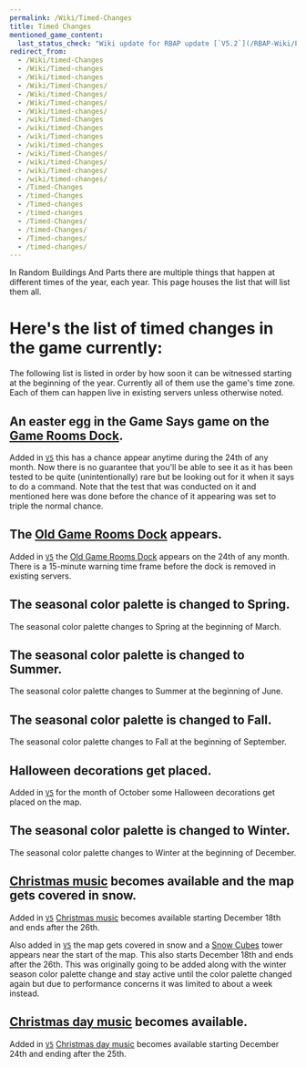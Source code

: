 ```yaml
---
permalink: /Wiki/Timed-Changes
title: Timed Changes
mentioned_game_content:
  last_status_check: "Wiki update for RBAP update [`V5.2`](/RBAP-Wiki/Posts/Update-Log/5-2-0)"
redirect_from:
  - /Wiki/timed-Changes
  - /Wiki/Timed-changes
  - /Wiki/timed-changes
  - /Wiki/Timed-Changes/
  - /Wiki/timed-Changes/
  - /Wiki/Timed-changes/
  - /Wiki/timed-changes/
  - /wiki/Timed-Changes
  - /wiki/timed-Changes
  - /wiki/Timed-changes
  - /wiki/timed-changes
  - /wiki/Timed-Changes/
  - /wiki/timed-Changes/
  - /wiki/Timed-changes/
  - /wiki/timed-changes/
  - /Timed-Changes
  - /timed-Changes
  - /Timed-changes
  - /timed-changes
  - /Timed-Changes/
  - /timed-Changes/
  - /Timed-changes/
  - /timed-changes/
---
```


In Random Buildings And Parts there are multiple things that happen at different times of the year, each year. This page houses the list that will list them all.

# Here's the list of timed changes in the game currently:

The following list is listed in order by how soon it can be witnessed starting at the beginning of the year. Currently all of them use the game's time zone. Each of them can happen live in existing servers unless otherwise noted.

## An easter egg in the Game Says game on the [Game Rooms Dock](/RBAP-Wiki/Wiki/Docks/Game-Rooms-Dock).

Added in [`V5`](/RBAP-Wiki/Posts/Update-Log/5-0-0) this has a chance appear anytime during the 24th of any month. Now there is no guarantee that you'll be able to see it as it has been tested to be quite (unintentionally) rare but be looking out for it when it says to do a command. Note that the test that was conducted on it and mentioned here was done before the chance of it appearing was set to triple the normal chance.

## The [Old Game Rooms Dock](/RBAP-Wiki/Wiki/Docks/Old-Game-Rooms-Dock) appears.

Added in [`V5`](/RBAP-Wiki/Posts/Update-Log/5-0-0) the [Old Game Rooms Dock](/RBAP-Wiki/Wiki/Docks/Old-Game-Rooms-Dock) appears on the 24th of any month. There is a 15-minute warning time frame before the dock is removed in existing servers.

## The seasonal color palette is changed to Spring.

The seasonal color palette changes to Spring at the beginning of March.

## The seasonal color palette is changed to Summer.

The seasonal color palette changes to Summer at the beginning of June.

## The seasonal color palette is changed to Fall.

The seasonal color palette changes to Fall at the beginning of September.

## Halloween decorations get placed.

Added in [`V5`](/RBAP-Wiki/Posts/Update-Log/5-0-0) for the month of October some Halloween decorations get placed on the map.

## The seasonal color palette is changed to Winter.

The seasonal color palette changes to Winter at the beginning of December.

## [Christmas music](/RBAP-Wiki/Wiki/Music#christmas-appears-december-18th-26th) becomes available and the map gets covered in snow.

Added in [`V5`](/RBAP-Wiki/Posts/Update-Log/5-0-0) [Christmas music](/RBAP-Wiki/Wiki/Music#christmas-appears-december-18th-26th) becomes available starting December 18th and ends after the 26th.

Also added in [`V5`](/RBAP-Wiki/Posts/Update-Log/5-0-0) the map gets covered in snow and a [Snow Cubes](/RBAP-Wiki/Wiki/Snow-Cubes) tower appears near the start of the map. This also starts December 18th and ends after the 26th. This was originally going to be added along with the winter season color palette change and stay active until the color palette changed again but due to performance concerns it was limited to about a week instead.

## [Christmas day music](/RBAP-Wiki/Wiki/Music#christmas-day-appears-december-24th-25th) becomes available.

Added in [`V5`](/RBAP-Wiki/Posts/Update-Log/5-0-0) [Christmas day music](/RBAP-Wiki/Wiki/Music#christmas-day-appears-december-24th-25th) becomes available starting December 24th and ending after the 25th.